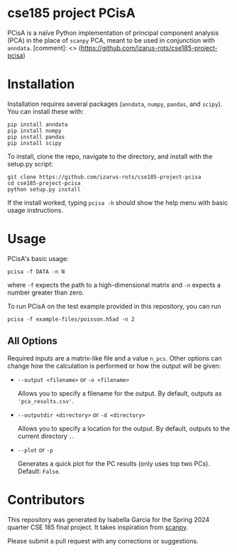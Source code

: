 # cse185 project PCisA

PCisA is a naïve Python implementation of principal component analysis (PCA) in the place of `scanpy` PCA, meant to be used in conjunction with `anndata`.
[comment]: <> (https://github.com/izarus-rots/cse185-project-pcisa)

# Installation

Installation requires several packages (`anndata`, `numpy`, `pandas`, and `scipy`). You can install these with:

```
pip install anndata
pip install numpy
pip install pandas
pip install scipy
```

To install, clone the repo, navigate to the directory, and install with the setup.py script:

```
git clone https://github.com/izarus-rots/cse185-project-pcisa
cd cse185-project-pcisa
python setup.py install
```

If the install worked, typing `pcisa -h` should show the help menu with basic usage instructions.

# Usage

PCisA's basic usage:

```
pcisa -f DATA -n N
```

where `-f` expects the path to a high-dimensional matrix and `-n` expects a number greater than zero.

To run PCisA on the test example provided in this repository, you can run

```
pcisa -f example-files/poisson.h5ad -n 2
```

## All Options

Required inputs are a matrix-like file and a value `n_pcs`. Other options can change how the calculation is performed or how the output will be given:
- `--output <filename>` or `-o <filename>`

    Allows you to specify a filename for the output. By default, outputs as `'pca_results.csv'`.

- `--outputdir <directory>` or `-d <directory>`

    Allows you to specify a location for the output. By default, outputs to the current directory `.`.
- `--plot` or `-p`

    Generates a quick plot for the PC results (only uses top two PCs). Default: `False`.

# Contributors

This repository was generated by Isabella Garcia for the Spring 2024 quarter CSE 185 final project. It takes inspiration from [scanpy](https://scanpy.readthedocs.io/en/stable/).

Please submit a pull request with any corrections or suggestions.
